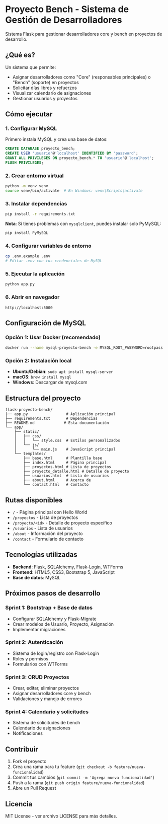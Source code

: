 # Proyecto Bench - Sistema de Gestión de Desarrolladores

Sistema Flask para gestionar desarrolladores core y bench en proyectos de desarrollo.

## ¿Qué es?

Un sistema que permite:
- Asignar desarrolladores como "Core" (responsables principales) o "Bench" (soporte) en proyectos
- Solicitar días libres y refuerzos
- Visualizar calendario de asignaciones
- Gestionar usuarios y proyectos

## Cómo ejecutar

### 1. Configurar MySQL
Primero instala MySQL y crea una base de datos:
```sql
CREATE DATABASE proyecto_bench;
CREATE USER 'usuario'@'localhost' IDENTIFIED BY 'password';
GRANT ALL PRIVILEGES ON proyecto_bench.* TO 'usuario'@'localhost';
FLUSH PRIVILEGES;
```

### 2. Crear entorno virtual
```bash
python -m venv venv
source venv/bin/activate  # En Windows: venv\Scripts\activate
```

### 3. Instalar dependencias
```bash
pip install -r requirements.txt
```

**Nota**: Si tienes problemas con `mysqlclient`, puedes instalar solo PyMySQL:
```bash
pip install PyMySQL
```

### 4. Configurar variables de entorno
```bash
cp .env.example .env
# Editar .env con tus credenciales de MySQL
```

### 5. Ejecutar la aplicación
```bash
python app.py
```

### 6. Abrir en navegador
```
http://localhost:5000
```

## Configuración de MySQL

### Opción 1: Usar Docker (recomendado)
```bash
docker run --name mysql-proyecto-bench -e MYSQL_ROOT_PASSWORD=rootpass -e MYSQL_DATABASE=proyecto_bench -e MYSQL_USER=usuario -e MYSQL_PASSWORD=password -p 3306:3306 -d mysql:8.0
```

### Opción 2: Instalación local
- **Ubuntu/Debian**: `sudo apt install mysql-server`
- **macOS**: `brew install mysql`
- **Windows**: Descargar de mysql.com

## Estructura del proyecto

```
flask-proyecto-bench/
├── app.py                 # Aplicación principal
├── requirements.txt       # Dependencias
├── README.md             # Esta documentación
└── app/
    ├── static/
    │   ├── css/
    │   │   └── style.css  # Estilos personalizados
    │   └── js/
    │       └── main.js    # JavaScript principal
    └── templates/
        ├── base.html      # Plantilla base
        ├── index.html     # Página principal
        ├── proyectos.html # Lista de proyectos
        ├── proyecto_detalle.html # Detalle de proyecto
        ├── usuarios.html  # Lista de usuarios
        ├── about.html     # Acerca de
        └── contact.html   # Contacto
```

## Rutas disponibles

- `/` - Página principal con Hello World
- `/proyectos` - Lista de proyectos
- `/proyecto/<id>` - Detalle de proyecto específico
- `/usuarios` - Lista de usuarios
- `/about` - Información del proyecto
- `/contact` - Formulario de contacto

## Tecnologías utilizadas

- **Backend**: Flask, SQLAlchemy, Flask-Login, WTForms
- **Frontend**: HTML5, CSS3, Bootstrap 5, JavaScript
- **Base de datos**: MySQL

## Próximos pasos de desarrollo

### Sprint 1: Bootstrap + Base de datos
- Configurar SQLAlchemy y Flask-Migrate
- Crear modelos de Usuario, Proyecto, Asignación
- Implementar migraciones

### Sprint 2: Autenticación
- Sistema de login/registro con Flask-Login
- Roles y permisos
- Formularios con WTForms

### Sprint 3: CRUD Proyectos
- Crear, editar, eliminar proyectos
- Asignar desarrolladores core y bench
- Validaciones y manejo de errores

### Sprint 4: Calendario y solicitudes
- Sistema de solicitudes de bench
- Calendario de asignaciones
- Notificaciones

## Contribuir

1. Fork el proyecto
2. Crea una rama para tu feature (`git checkout -b feature/nueva-funcionalidad`)
3. Commit tus cambios (`git commit -m 'Agrega nueva funcionalidad'`)
4. Push a la rama (`git push origin feature/nueva-funcionalidad`)
5. Abre un Pull Request

## Licencia

MIT License - ver archivo LICENSE para más detalles.